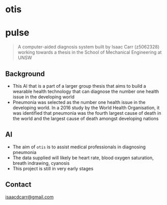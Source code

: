 # otis
# pulse
> A computer-aided diagnosis system built by Isaac Carr (z5062328) working towards a thesis in the School of Mechanical Engineering at UNSW

## Background
* This AI that is a part of a larger group thesis that aims to build a wearable health technology that can diagnose the number one health issue in the developing world 
* Pneumonia was selected as the number one health issue in the developing world. In a 2016 study by the World Health Organisation, it was identified that pneumonia was the fourth largest cause of death in the world and the largest cause of death amongst developing nations

## AI
* The aim of `otis` is to assist medical professionals in diagnosing pneumonia
* The data supplied will likely be heart rate, blood oxygen saturation, breath indrawing, cyanosis
* This project is still in very early stages

## Contact
isaacdcarr@gmail.com

